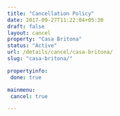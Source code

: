 ```yaml
---
title: "Cancellation Policy"
date: 2017-09-27T11:22:04+05:30
draft: false
layout: cancel
property: "Casa Britona"
status: "Active"
url: /details/cancel/casa-britona/
slug: "casa-britona/"

propertyinfo:
 done: true

mainmenu:
 cancel: true

---
```


